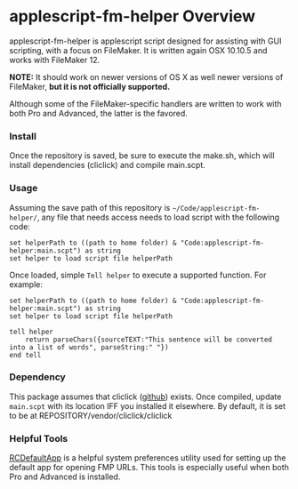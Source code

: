 # applescript-fm-helper Overview
applescript-fm-helper is applescript script designed for assisting with GUI scripting, with a focus on FileMaker. It is written again OSX 10.10.5 and works with FileMaker 12.

**NOTE:** It should work on newer versions of OS X as well newer versions of FileMaker, **but it is not officially supported.**

Although some of the FileMaker-specific handlers are written to work with both Pro and Advanced, the latter is the favored.


### Install
Once the repository is saved, be sure to execute the make.sh, which will install dependencies (cliclick) and compile main.scpt. 


### Usage
Assuming the save path of this repository is `~/Code/applescript-fm-helper/`, any file that needs access needs to load script with the following code:

```applescript
set helperPath to ((path to home folder) & "Code:applescript-fm-helper:main.scpt") as string
set helper to load script file helperPath
```

Once loaded, simple `Tell helper` to execute a supported function. For example:

```applescript
set helperPath to ((path to home folder) & "Code:applescript-fm-helper:main.scpt") as string
set helper to load script file helperPath

tell helper
	return parseChars({sourceTEXT:"This sentence will be converted into a list of words", parseString:" "})
end tell
```



### Dependency
This package assumes that cliclick ([github](https://github.com/BlueM/cliclick)) exists. Once compiled, update `main.scpt` with its location IFF you installed it elsewhere. By default, it is set to be at REPOSITORY/vendor/cliclick/cliclick 



### Helpful Tools
[RCDefaultApp](http://www.rubicode.com/Software/RCDefaultApp/) is a helpful system preferences utility used for setting up the default app for opening FMP URLs. This tools is especially useful when both Pro and Advanced is installed.